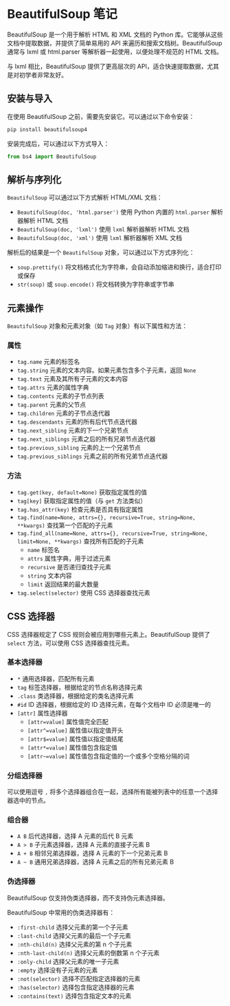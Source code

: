 # BeautifulSoup 笔记

BeautifulSoup 是一个用于解析 HTML 和 XML 文档的 Python 库。它能够从这些文档中提取数据，并提供了简单易用的 API 来遍历和搜索文档树。BeautifulSoup 通常与 lxml 或 html.parser 等解析器一起使用，以便处理不规范的 HTML 文档。

与 lxml 相比，BeautifulSoup 提供了更高层次的 API，适合快速提取数据，尤其是对初学者非常友好。


## 安装与导入

在使用 BeautifulSoup 之前，需要先安装它。可以通过以下命令安装：

```bash
pip install beautifulsoup4
```

安装完成后，可以通过以下方式导入：

```python
from bs4 import BeautifulSoup
```


## 解析与序列化

`BeautifulSoup` 可以通过以下方式解析 HTML/XML 文档：

- `BeautifulSoup(doc, 'html.parser')` 使用 Python 内置的 `html.parser` 解析器解析 HTML 文档
- `BeautifulSoup(doc, 'lxml')` 使用 `lxml` 解析器解析 HTML 文档
- `BeautifulSoup(doc, 'xml')` 使用 `lxml` 解析器解析 XML 文档

解析后的结果是一个 `BeautifulSoup` 对象，可以通过以下方式序列化：

- `soup.prettify()` 将文档格式化为字符串，会自动添加缩进和换行，适合打印或保存
- `str(soup)` 或 `soup.encode()` 将文档转换为字符串或字节串



## 元素操作

`BeautifulSoup` 对象和元素对象（如 `Tag` 对象）有以下属性和方法：

### 属性

- `tag.name` 元素的标签名
- `tag.string` 元素的文本内容。如果元素包含多个子元素，返回 `None`
- `tag.text` 元素及其所有子元素的文本内容
- `tag.attrs` 元素的属性字典
- `tag.contents` 元素的子节点列表
- `tag.parent` 元素的父节点
- `tag.children` 元素的子节点迭代器
- `tag.descendants` 元素的所有后代节点迭代器
- `tag.next_sibling` 元素的下一个兄弟节点
- `tag.next_siblings` 元素之后的所有兄弟节点迭代器
- `tag.previous_sibling` 元素的上一个兄弟节点
- `tag.previous_siblings` 元素之前的所有兄弟节点迭代器

### 方法

- `tag.get(key, default=None)` 获取指定属性的值
- `tag[key]` 获取指定属性的值（与 `get` 方法类似）
- `tag.has_attr(key)` 检查元素是否具有指定属性
- `tag.find(name=None, attrs={}, recursive=True, string=None, **kwargs)` 查找第一个匹配的子元素
- `tag.find_all(name=None, attrs={}, recursive=True, string=None, limit=None, **kwargs)` 查找所有匹配的子元素
    - `name` 标签名
    - `attrs` 属性字典，用于过滤元素
    - `recursive` 是否递归查找子元素
    - `string` 文本内容
    - `limit` 返回结果的最大数量
- `tag.select(selector)` 使用 CSS 选择器查找元素



## CSS 选择器

CSS 选择器规定了 CSS 规则会被应用到哪些元素上。BeautifulSoup 提供了 `select` 方法，可以使用 CSS 选择器查找元素。

### 基本选择器

- `*` 通用选择器，匹配所有元素
- `tag` 标签选择器，根据给定的节点名称选择元素
- `.class` 类选择器，根据给定的类名选择元素
- `#id` ID 选择器，根据给定的 ID 选择元素，在每个文档中 ID 必须是唯一的
- `[attr]` 属性选择器
    - `[attr=value]` 属性值完全匹配
    - `[attr^=value]` 属性值以指定值开头
    - `[attr$=value]` 属性值以指定值结尾
    - `[attr*=value]` 属性值包含指定值
    - `[attr~=value]` 属性值包含指定值的一个或多个空格分隔的词

### 分组选择器

可以使用逗号 `,` 将多个选择器组合在一起，选择所有能被列表中的任意一个选择器选中的节点。

### 组合器

- `A B` 后代选择器，选择 A 元素的后代 B 元素
- `A > B` 子元素选择器，选择 A 元素的直接子元素 B
- `A + B` 相邻兄弟选择器，选择 A 元素的下一个兄弟元素 B
- `A ~ B` 通用兄弟选择器，选择 A 元素之后的所有兄弟元素 B

### 伪选择器

BeautifulSoup 仅支持伪类选择器，而不支持伪元素选择器。

BeautifulSoup 中常用的伪类选择器有：

- `:first-child` 选择父元素的第一个子元素
- `:last-child` 选择父元素的最后一个子元素
- `:nth-child(n)` 选择父元素的第 n 个子元素
- `:nth-last-child(n)` 选择父元素的倒数第 n 个子元素
- `:only-child` 选择父元素的唯一子元素
- `:empty` 选择没有子元素的元素
- `:not(selector)` 选择不匹配指定选择器的元素
- `:has(selector)` 选择包含指定选择器的元素
- `:contains(text)` 选择包含指定文本的元素
